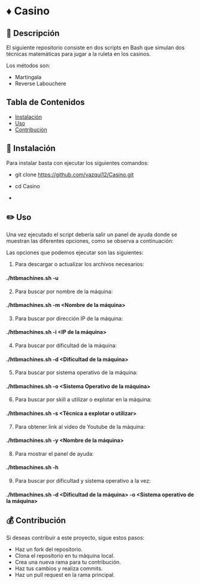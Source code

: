 # ♦️ Casino

## 📘 Descripción

El siguiente repositorio consiste en dos scripts en Bash que simulan dos técnicas matemáticas para jugar a la ruleta en los casinos.

Los métodos son:

- Martingala
- Reverse Labouchere

## Tabla de Contenidos

- [Instalación](#instalación)
- [Uso](#uso)
- [Contribución](#contribución)

## 🔑 Instalación

Para instalar basta con ejecutar los siguientes comandos:

- git clone https://github.com/vazqui12/Casino.git

- cd Casino

- 

## ✏️ Uso
Una vez ejecutado el script debería salir un panel de ayuda donde se muestran las diferentes opciones, como se observa a continuación:

Las opciones que podemos ejecutar son las siguientes:


1. Para descargar o actualizar los archivos necesarios:
####  ./htbmachines.sh -u
      
2. Para buscar por nombre de la máquina:
####  ./htbmachines.sh -m <Nombre de la máquina>
  
3. Para buscar por dirección IP de la máquina:
####  ./htbmachines.sh -i <IP de la máquina>

4. Para buscar por dificultad de la máquina:
####  ./htbmachines.sh -d <Dificultad de la máquina>

5. Para buscar por sistema operativo de la máquina:
####  ./htbmachines.sh -o <Sistema Operativo de la máquina>

6. Para buscar por skill a utilizar o explotar en la máquina:
####  ./htbmachines.sh -s <Técnica a explotar o utilizar>

7. Para obtener link al video de Youtube de la máquina:
####  ./htbmachines.sh -y <Nombre de la máquina>

8. Para mostrar el panel de ayuda:
####  ./htbmachines.sh -h

9. Para buscar por dificultad y sistema operativo a la vez:
####  ./htbmachines.sh -d <Dificultad de la máquina> -o <Sistema operativo de la máquina>

## 💰 Contribución

Si deseas contribuir a este proyecto, sigue estos pasos: 

- Haz un fork del repositorio. 
- Clona el repositorio en tu máquina local.
- Crea una nueva rama para tu contribución. 
- Haz tus cambios y realiza commits. 
- Haz un pull request en la rama principal.
